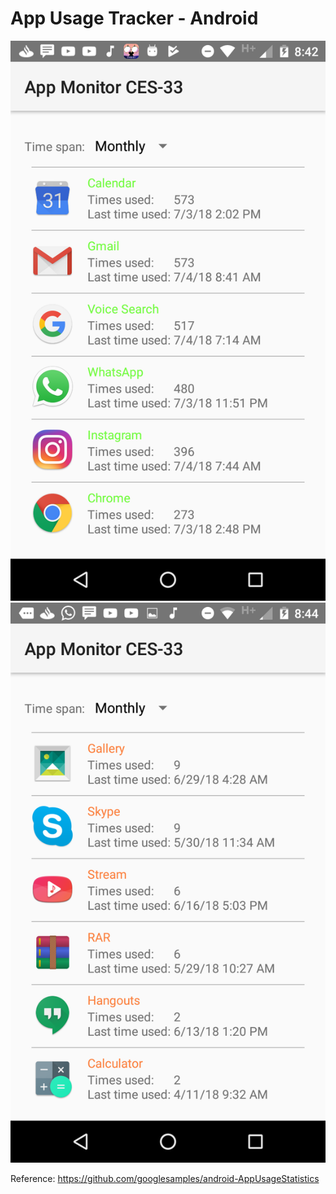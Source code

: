 
App Usage Tracker - Android
===================================

<img src = "screenshots/screenshot-1.png">
<img src = "screenshots/screenshot-2.png">

Reference: https://github.com/googlesamples/android-AppUsageStatistics

